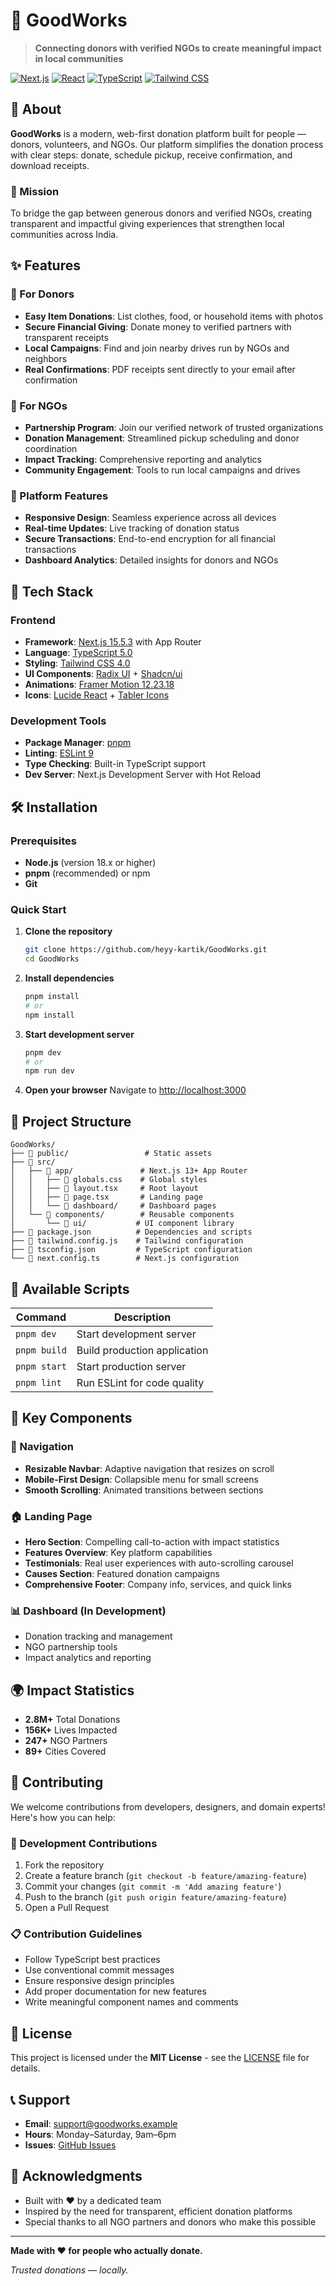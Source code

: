 # 🤝 GoodWorks

> **Connecting donors with verified NGOs to create meaningful impact in local communities**

[![Next.js](https://img.shields.io/badge/Next.js-15.5.3-black?style=for-the-badge&logo=next.js)](https://nextjs.org/)
[![React](https://img.shields.io/badge/React-19.1.0-blue?style=for-the-badge&logo=react)](https://reactjs.org/)
[![TypeScript](https://img.shields.io/badge/TypeScript-5.0-blue?style=for-the-badge&logo=typescript)](https://www.typescriptlang.org/)
[![Tailwind CSS](https://img.shields.io/badge/Tailwind%20CSS-4.0-38B2AC?style=for-the-badge&logo=tailwind-css)](https://tailwindcss.com/)

## 📖 About

**GoodWorks** is a modern, web-first donation platform built for people — donors, volunteers, and NGOs. Our platform simplifies the donation process with clear steps: donate, schedule pickup, receive confirmation, and download receipts.

### 🌟 Mission
To bridge the gap between generous donors and verified NGOs, creating transparent and impactful giving experiences that strengthen local communities across India.

## ✨ Features

### 🎯 For Donors
- **Easy Item Donations**: List clothes, food, or household items with photos
- **Secure Financial Giving**: Donate money to verified partners with transparent receipts
- **Local Campaigns**: Find and join nearby drives run by NGOs and neighbors
- **Real Confirmations**: PDF receipts sent directly to your email after confirmation

### 🏢 For NGOs
- **Partnership Program**: Join our verified network of trusted organizations
- **Donation Management**: Streamlined pickup scheduling and donor coordination
- **Impact Tracking**: Comprehensive reporting and analytics
- **Community Engagement**: Tools to run local campaigns and drives

### 📱 Platform Features
- **Responsive Design**: Seamless experience across all devices
- **Real-time Updates**: Live tracking of donation status
- **Secure Transactions**: End-to-end encryption for all financial transactions
- **Dashboard Analytics**: Detailed insights for donors and NGOs

## 🚀 Tech Stack

### Frontend
- **Framework**: [Next.js 15.5.3](https://nextjs.org/) with App Router
- **Language**: [TypeScript 5.0](https://www.typescriptlang.org/)
- **Styling**: [Tailwind CSS 4.0](https://tailwindcss.com/)
- **UI Components**: [Radix UI](https://www.radix-ui.com/) + [Shadcn/ui](https://ui.shadcn.com/)
- **Animations**: [Framer Motion 12.23.18](https://www.framer.com/motion/)
- **Icons**: [Lucide React](https://lucide.dev/) + [Tabler Icons](https://tabler-icons.io/)

### Development Tools
- **Package Manager**: [pnpm](https://pnpm.io/)
- **Linting**: [ESLint 9](https://eslint.org/)
- **Type Checking**: Built-in TypeScript support
- **Dev Server**: Next.js Development Server with Hot Reload

## 🛠️ Installation

### Prerequisites
- **Node.js** (version 18.x or higher)
- **pnpm** (recommended) or npm
- **Git**

### Quick Start

1. **Clone the repository**
   ```bash
   git clone https://github.com/heyy-kartik/GoodWorks.git
   cd GoodWorks
   ```

2. **Install dependencies**
   ```bash
   pnpm install
   # or
   npm install
   ```

3. **Start development server**
   ```bash
   pnpm dev
   # or
   npm run dev
   ```

4. **Open your browser**
   Navigate to [http://localhost:3000](http://localhost:3000)

## 📁 Project Structure

```
GoodWorks/
├── 📁 public/                 # Static assets
├── 📁 src/
│   ├── 📁 app/               # Next.js 13+ App Router
│   │   ├── 📄 globals.css    # Global styles
│   │   ├── 📄 layout.tsx     # Root layout
│   │   ├── 📄 page.tsx       # Landing page
│   │   └── 📁 dashboard/     # Dashboard pages
│   └── 📁 components/        # Reusable components
│       └── 📁 ui/           # UI component library
├── 📄 package.json          # Dependencies and scripts
├── 📄 tailwind.config.js    # Tailwind configuration
├── 📄 tsconfig.json         # TypeScript configuration
└── 📄 next.config.ts        # Next.js configuration
```

## 📜 Available Scripts

| Command | Description |
|---------|-------------|
| `pnpm dev` | Start development server |
| `pnpm build` | Build production application |
| `pnpm start` | Start production server |
| `pnpm lint` | Run ESLint for code quality |

## 🎨 Key Components

### 🧭 Navigation
- **Resizable Navbar**: Adaptive navigation that resizes on scroll
- **Mobile-First Design**: Collapsible menu for small screens
- **Smooth Scrolling**: Animated transitions between sections

### 🏠 Landing Page
- **Hero Section**: Compelling call-to-action with impact statistics
- **Features Overview**: Key platform capabilities
- **Testimonials**: Real user experiences with auto-scrolling carousel
- **Causes Section**: Featured donation campaigns
- **Comprehensive Footer**: Company info, services, and quick links

### 📊 Dashboard (In Development)
- Donation tracking and management
- NGO partnership tools
- Impact analytics and reporting

## 🌍 Impact Statistics

- **2.8M+** Total Donations
- **156K+** Lives Impacted
- **247+** NGO Partners
- **89+** Cities Covered

## 🤝 Contributing

We welcome contributions from developers, designers, and domain experts! Here's how you can help:

### 🔧 Development Contributions
1. Fork the repository
2. Create a feature branch (`git checkout -b feature/amazing-feature`)
3. Commit your changes (`git commit -m 'Add amazing feature'`)
4. Push to the branch (`git push origin feature/amazing-feature`)
5. Open a Pull Request

### 📋 Contribution Guidelines
- Follow TypeScript best practices
- Use conventional commit messages
- Ensure responsive design principles
- Add proper documentation for new features
- Write meaningful component names and comments

## 📄 License

This project is licensed under the **MIT License** - see the [LICENSE](LICENSE) file for details.

## 📞 Support

- **Email**: support@goodworks.example
- **Hours**: Monday–Saturday, 9am–6pm
- **Issues**: [GitHub Issues](https://github.com/heyy-kartik/GoodWorks/issues)

## 🙏 Acknowledgments

- Built with ❤️ by a dedicated team
- Inspired by the need for transparent, efficient donation platforms
- Special thanks to all NGO partners and donors who make this possible

---

**Made with ❤️ for people who actually donate.**

*Trusted donations — locally.*
